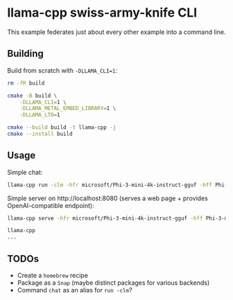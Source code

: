 # llama-cpp swiss-army-knife CLI

This example federates just about every other example into a command line.

## Building

Build from scratch with `-DLLAMA_CLI=1`:

```bash
rm -fR build

cmake -B build \
    -DLLAMA_CLI=1 \
    -DLLAMA_METAL_EMBED_LIBRARY=1 \
    -DLLAMA_LTO=1

cmake --build build -t llama-cpp -j
cmake --install build
```

## Usage

Simple chat:

```bash
llama-cpp run -clm -hfr microsoft/Phi-3-mini-4k-instruct-gguf -hff Phi-3-mini-4k-instruct-q4.gguf
```

Simple server on http://localhost:8080 (serves a web page + provides OpenAI-compatible endpoint):

```bash
llama-cpp serve -hfr microsoft/Phi-3-mini-4k-instruct-gguf -hff Phi-3-mini-4k-instruct-q4.gguf
```

```bash
llama-cpp
...
```

## TODOs

- Create a `homebrew` recipe
- Package as a `Snap` (maybe distinct packages for various backends)
- Command `chat` as an alias for `run -clm`?
